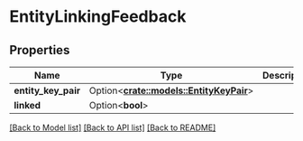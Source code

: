 # EntityLinkingFeedback

## Properties

Name | Type | Description | Notes
------------ | ------------- | ------------- | -------------
**entity_key_pair** | Option<[**crate::models::EntityKeyPair**](EntityKeyPair.md)> |  | [optional]
**linked** | Option<**bool**> |  | [optional]

[[Back to Model list]](../README.md#documentation-for-models) [[Back to API list]](../README.md#documentation-for-api-endpoints) [[Back to README]](../README.md)


